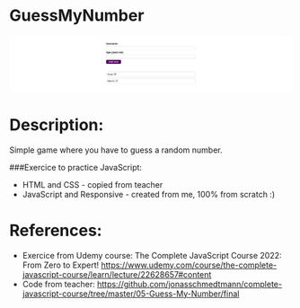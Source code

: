 # GuessMyNumber

![Alt Text](https://github.com/AnnaZaragoza/06-ToAddList/blob/95aa09bd5e234637b9bdbf6fdd4df3871e68e231/readmeImage.jpg)

# Description:
Simple game where you have to guess a random number.

###Exercice to practice JavaScript:
* HTML and CSS - copied from teacher
* JavaScript and Responsive - created from me, 100% from scratch :)

# References:
* Exercice from Udemy course: The Complete JavaScript Course 2022: From Zero to Expert!
https://www.udemy.com/course/the-complete-javascript-course/learn/lecture/22628657#content
* Code from teacher: 
https://github.com/jonasschmedtmann/complete-javascript-course/tree/master/05-Guess-My-Number/final

